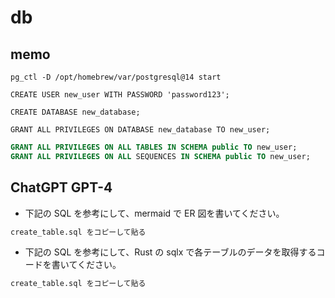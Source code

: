 # db

## memo

`pg_ctl -D /opt/homebrew/var/postgresql@14 start`

`CREATE USER new_user WITH PASSWORD 'password123';`

`CREATE DATABASE new_database;`

`GRANT ALL PRIVILEGES ON DATABASE new_database TO new_user;`

```sql
GRANT ALL PRIVILEGES ON ALL TABLES IN SCHEMA public TO new_user;
GRANT ALL PRIVILEGES ON ALL SEQUENCES IN SCHEMA public TO new_user;
```

## ChatGPT GPT-4

- 下記の SQL を参考にして、mermaid で ER 図を書いてください。

```sql
create_table.sql をコピーして貼る
```

- 下記の SQL を参考にして、Rust の sqlx で各テーブルのデータを取得するコードを書いてください。

```sql
create_table.sql をコピーして貼る
```
